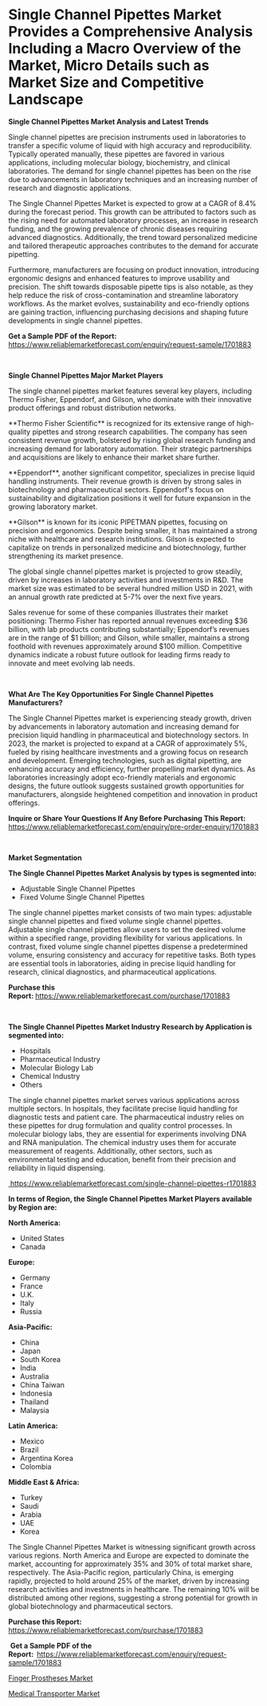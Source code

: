 <p><h1>Single Channel Pipettes Market Provides a Comprehensive Analysis Including a Macro Overview of the Market, Micro Details such as Market Size and Competitive Landscape</h1></p><p><strong>Single Channel Pipettes Market Analysis and Latest Trends</strong></p>
<p><p>Single channel pipettes are precision instruments used in laboratories to transfer a specific volume of liquid with high accuracy and reproducibility. Typically operated manually, these pipettes are favored in various applications, including molecular biology, biochemistry, and clinical laboratories. The demand for single channel pipettes has been on the rise due to advancements in laboratory techniques and an increasing number of research and diagnostic applications.</p><p>The Single Channel Pipettes Market is expected to grow at a CAGR of 8.4% during the forecast period. This growth can be attributed to factors such as the rising need for automated laboratory processes, an increase in research funding, and the growing prevalence of chronic diseases requiring advanced diagnostics. Additionally, the trend toward personalized medicine and tailored therapeutic approaches contributes to the demand for accurate pipetting.</p><p>Furthermore, manufacturers are focusing on product innovation, introducing ergonomic designs and enhanced features to improve usability and precision. The shift towards disposable pipette tips is also notable, as they help reduce the risk of cross-contamination and streamline laboratory workflows. As the market evolves, sustainability and eco-friendly options are gaining traction, influencing purchasing decisions and shaping future developments in single channel pipettes.</p></p>
<p><strong>Get a Sample PDF of the Report:&nbsp;</strong> <a href="https://www.reliablemarketforecast.com/enquiry/request-sample/1701883?utm_campaign=1893&utm_medium=2&utm_source=Github&utm_content=ia&utm_term=04032025&utm_id=single-channel-pipettes">https://www.reliablemarketforecast.com/enquiry/request-sample/1701883</a></p>
<p>&nbsp;</p>
<p><strong>Single Channel Pipettes Major Market Players</strong></p>
<p><p>The single channel pipettes market features several key players, including Thermo Fisher, Eppendorf, and Gilson, who dominate with their innovative product offerings and robust distribution networks. </p><p>**Thermo Fisher Scientific** is recognized for its extensive range of high-quality pipettes and strong research capabilities. The company has seen consistent revenue growth, bolstered by rising global research funding and increasing demand for laboratory automation. Their strategic partnerships and acquisitions are likely to enhance their market share further.</p><p>**Eppendorf**, another significant competitor, specializes in precise liquid handling instruments. Their revenue growth is driven by strong sales in biotechnology and pharmaceutical sectors. Eppendorf's focus on sustainability and digitalization positions it well for future expansion in the growing laboratory market.</p><p>**Gilson** is known for its iconic PIPETMAN pipettes, focusing on precision and ergonomics. Despite being smaller, it has maintained a strong niche with healthcare and research institutions. Gilson is expected to capitalize on trends in personalized medicine and biotechnology, further strengthening its market presence.</p><p>The global single channel pipettes market is projected to grow steadily, driven by increases in laboratory activities and investments in R&D. The market size was estimated to be several hundred million USD in 2021, with an annual growth rate predicted at 5-7% over the next five years.</p><p>Sales revenue for some of these companies illustrates their market positioning: Thermo Fisher has reported annual revenues exceeding $36 billion, with lab products contributing substantially; Eppendorf’s revenues are in the range of $1 billion; and Gilson, while smaller, maintains a strong foothold with revenues approximately around $100 million. Competitive dynamics indicate a robust future outlook for leading firms ready to innovate and meet evolving lab needs.</p></p>
<p>&nbsp;</p>
<p><strong>What Are The Key Opportunities For Single Channel Pipettes Manufacturers?</strong></p>
<p><p>The Single Channel Pipettes market is experiencing steady growth, driven by advancements in laboratory automation and increasing demand for precision liquid handling in pharmaceutical and biotechnology sectors. In 2023, the market is projected to expand at a CAGR of approximately 5%, fueled by rising healthcare investments and a growing focus on research and development. Emerging technologies, such as digital pipetting, are enhancing accuracy and efficiency, further propelling market dynamics. As laboratories increasingly adopt eco-friendly materials and ergonomic designs, the future outlook suggests sustained growth opportunities for manufacturers, alongside heightened competition and innovation in product offerings.</p></p>
<p><strong>Inquire or Share Your Questions If Any Before Purchasing This Report:</strong> <a href="https://www.reliablemarketforecast.com/enquiry/pre-order-enquiry/1701883?utm_campaign=1893&utm_medium=2&utm_source=Github&utm_content=ia&utm_term=04032025&utm_id=single-channel-pipettes">https://www.reliablemarketforecast.com/enquiry/pre-order-enquiry/1701883</a></p>
<p>&nbsp;</p>
<p><strong>Market Segmentation</strong></p>
<p><strong>The Single Channel Pipettes Market Analysis by types is segmented into:</strong></p>
<p><ul><li>Adjustable Single Channel Pipettes</li><li>Fixed Volume Single Channel Pipettes</li></ul></p>
<p><p>The single channel pipettes market consists of two main types: adjustable single channel pipettes and fixed volume single channel pipettes. Adjustable single channel pipettes allow users to set the desired volume within a specified range, providing flexibility for various applications. In contrast, fixed volume single channel pipettes dispense a predetermined volume, ensuring consistency and accuracy for repetitive tasks. Both types are essential tools in laboratories, aiding in precise liquid handling for research, clinical diagnostics, and pharmaceutical applications.</p></p>
<p><strong>Purchase this Report:&nbsp;</strong><a href="https://www.reliablemarketforecast.com/purchase/1701883?utm_campaign=1893&utm_medium=2&utm_source=Github&utm_content=ia&utm_term=04032025&utm_id=single-channel-pipettes">https://www.reliablemarketforecast.com/purchase/1701883</a></p>
<p>&nbsp;</p>
<p><strong>The Single Channel Pipettes Market Industry Research by Application is segmented into:</strong></p>
<p><ul><li>Hospitals</li><li>Pharmaceutical Industry</li><li>Molecular Biology Lab</li><li>Chemical Industry</li><li>Others</li></ul></p>
<p><p>The single channel pipettes market serves various applications across multiple sectors. In hospitals, they facilitate precise liquid handling for diagnostic tests and patient care. The pharmaceutical industry relies on these pipettes for drug formulation and quality control processes. In molecular biology labs, they are essential for experiments involving DNA and RNA manipulation. The chemical industry uses them for accurate measurement of reagents. Additionally, other sectors, such as environmental testing and education, benefit from their precision and reliability in liquid dispensing.</p></p>
<p><a href="https://www.reliablemarketforecast.com/single-channel-pipettes-r1701883?utm_campaign=1893&utm_medium=2&utm_source=Github&utm_content=ia&utm_term=04032025&utm_id=single-channel-pipettes">&nbsp;https://www.reliablemarketforecast.com/single-channel-pipettes-r1701883</a></p>
<p><strong>In terms of Region, the Single Channel Pipettes Market Players available by Region are:</strong></p>
<p>
    <p> <strong> North America: </strong>
        <ul>
            <li>United States</li>
            <li>Canada</li>
        </ul>
        </p> 
    <p> <strong> Europe: </strong>
        <ul>
            <li>Germany</li>
            <li>France</li>
            <li>U.K.</li>
            <li>Italy</li>
            <li>Russia</li>
        </ul>
        </p> 
    <p> <strong> Asia-Pacific: </strong>
        <ul>
            <li>China</li>
            <li>Japan</li>
            <li>South Korea</li>
            <li>India</li>
            <li>Australia</li>
            <li>China Taiwan</li>
            <li>Indonesia</li>
            <li>Thailand</li>
            <li>Malaysia</li>
        </ul>
        </p> 
    <p> <strong> Latin America: </strong>
        <ul>
            <li>Mexico</li>
            <li>Brazil</li>
            <li>Argentina Korea</li>
            <li>Colombia</li>
        </ul>
        </p> 
    <p> <strong> Middle East & Africa: </strong>
        <ul>
            <li>Turkey</li>
            <li>Saudi</li>
            <li>Arabia</li>
            <li>UAE</li>
            <li>Korea</li>
        </ul>
    </p>
    </p>
<p><p>The Single Channel Pipettes Market is witnessing significant growth across various regions. North America and Europe are expected to dominate the market, accounting for approximately 35% and 30% of total market share, respectively. The Asia-Pacific region, particularly China, is emerging rapidly, projected to hold around 25% of the market, driven by increasing research activities and investments in healthcare. The remaining 10% will be distributed among other regions, suggesting a strong potential for growth in global biotechnology and pharmaceutical sectors.</p></p>
<p><strong>Purchase this Report: </strong><a href="https://www.reliablemarketforecast.com/purchase/1701883?utm_campaign=1893&utm_medium=2&utm_source=Github&utm_content=ia&utm_term=04032025&utm_id=single-channel-pipettes">https://www.reliablemarketforecast.com/purchase/1701883</a></p>
<p>&nbsp;<strong>Get a Sample PDF of the Report:&nbsp;&nbsp;</strong><a href="https://www.reliablemarketforecast.com/enquiry/request-sample/1701883?utm_campaign=1893&utm_medium=2&utm_source=Github&utm_content=ia&utm_term=04032025&utm_id=single-channel-pipettes">https://www.reliablemarketforecast.com/enquiry/request-sample/1701883</a></p>
<p><strong></strong></p>
<p><p><a href="https://github.com/kitsossadien/Market-Research-Report-List-1/blob/main/finger-prostheses-market.md?utm_campaign=1893&utm_medium=2&utm_source=Github&utm_content=ia&utm_term=04032025&utm_id=single-channel-pipettes">Finger Prostheses Market</a></p><p><a href="https://github.com/fungkychiman/Market-Research-Report-List-1/blob/main/medical-transporter-market.md?utm_campaign=1893&utm_medium=2&utm_source=Github&utm_content=ia&utm_term=04032025&utm_id=single-channel-pipettes">Medical Transporter Market</a></p></p>